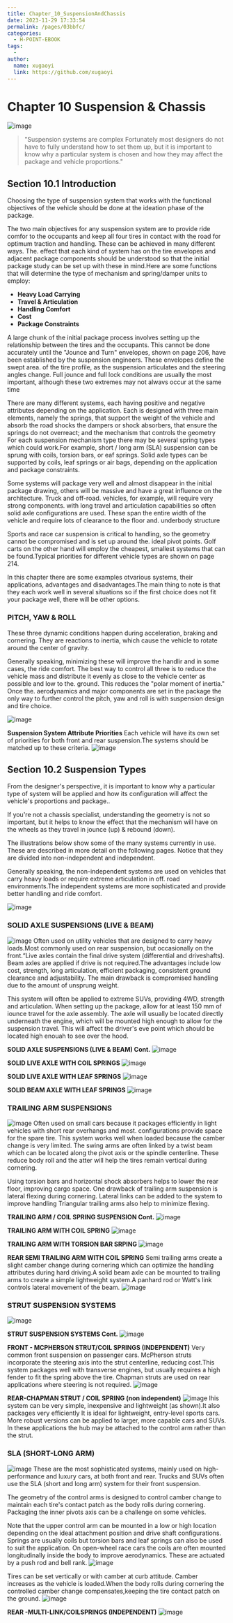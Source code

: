 ```yaml
---
title: Chapter_10_SuspensionAndChassis
date: 2023-11-29 17:33:54
permalink: /pages/03bbfc/
categories:
  - H-POINT-EBOOK
tags:
  - 
author: 
  name: xugaoyi
  link: https://github.com/xugaoyi
---
```

# Chapter 10 Suspension & Chassis

![image](./img/chapter_10/chapter10cover.jpg)
>"Suspension systems are complex Fortunately most designers do not have to fully understand how to set them up, but it is important to know why a particular system is chosen and how they may affect the package and vehicle proportions."

## Section 10.1 Introduction

Choosing the type of suspension system that works with the functional objectives of the vehicle should be done at the ideation phase of the package.

The two main objectives for any suspension system are to provide ride comfor to the occupants and keep all four tires in contact with the road for optimum traction and handling. These can be achieved in many different ways. The. effect that each kind of system has on the tire envelopes and adjacent package components should be understood so that the initial package study can be set up with these in mind.Here are some functions that will determine the type of mechanism and spring/damper units to employ:

* **Heavy Load Carrying**
* **Travel & Articulation**
* **Handling Comfort**
* **Cost**
* **Package Constraints**

A large chunk of the initial package process involves setting up the relationship between the tires and the occupants. This cannot be done accurately until the "Jounce and Turn" envelopes, shown on page 206, have been established by the suspension engineers. These envelopes define the swept area. of the tire profile, as the suspension articulates and the steering angles change. Full jounce and full lock conditions are usually the most important, although these two extremes may not alwavs occur at the same time

There are many different systems, each having positive and negative attributes depending on the application. Each is designed with three main elements, namely the springs, that support the weight of the vehicle and absorb the road shocks the dampers or shock absorbers, that ensure the springs do not overreact; and the mechanism that controls the geometry For each suspension mechanism type there may be several spring types which could work.For example, short / long arm (SLA) suspension can be sprung with coils, torsion bars, or eaf springs. Solid axle types can be supported by coils, leaf springs or air bags, depending on the application and package constraints.

Some systems will package very well and almost disappear in the initial package drawing, others will be massive and have a great influence on the architecture. Truck and off-road. vehicles, for example, will require very strong components. with long travel and articulation capabilities so often solid axle configurations are used. These span the entire width of the vehicle and require lots of clearance to the floor and. underbody structure

Sports and race car suspension is critical to handling, so the geometry cannot be compromised and is set up around the. ideal pivot points. Golf carts on the other hand will employ the cheapest, smallest systems that can be found.Typical priorities for different vehicle types are shown on page 214.

In this chapter there are some examples otvarious systems, their applications, advantages and disadvantages.The main thing to note is that they each work well in several situations so if the first choice does not fit your package well, there will be other options.

### PITCH, YAW & ROLL

These three dynamic conditions happen during acceleration, braking and cornering. They are reactions to inertia, which cause the vehicle to rotate around the center of gravity.

Generally speaking, minimizing these will improve the handlir and in some cases, the ride comfort. The best way to control all three is to reduce the vehicle mass and distribute it evenly as close to the vehicle center as possible and low to the. ground. This reduces the "polar moment of inertia." Once the. aerodynamics and major components are set in the package the only way to further control the pitch, yaw and roll is with suspension design and tire choice.

![image](./img/chapter_10/pitchyawroll.jpg)

**Suspension System Attribute Priorities**
Each vehicle will have its own set of priorities for both front and rear suspension.The systems should be matched up to these criteria.
![image](./img/chapter_10/suspensionpriorities.jpg)

## Section 10.2 Suspension Types

From the designer's perspective, it is important to know why a particular type of system will be applied and how its configuration will affect the vehicle's proportions and package..

If you're not a chassis specialist, understanding the geometry is not so important, but it helps to know the effect that the mechanism will have on the wheels as they travel in jounce (up) & rebound (down).

The illustrations below show some of the many systems currently in use. These are described in more detail on the following pages. Notice that they are divided into non-independent and independent.

Generally speaking, the non-independent systems are used on vehicles that carry heavy loads or require extreme articulation in off. road environments.The independent systems are more sophisticated and provide better handling and ride comfort.

![image](./img/chapter_10/suspensiontypes.jpg)


### SOLID AXLE SUSPENSIONS (LIVE & BEAM)
![image](./img/chapter_10/solidaxlesuspension.jpg)
Often used on utility vehicles that are designed to carry heavy loads.Most commonly used on rear suspension, but occasionally on the front.“Live axles contain the final drive system (differential and driveshafts). Beam axles are applied if drive is not required.The advantages include low cost, strength, long articulation, efficient packaging, consistent ground clearance and adjustability. The main drawback is compromised handling due to the amount of unsprung weight.

This system will often be applied to extreme SUVs, providing 4WD, strength and articulation. When setting up the package, allow for at least 150 mm of iounce travel for the axle assembly. The axle will usually be located directly underneath the engine, which will be mounted high enough to allow for the suspension travel. This will affect the driver's eve point which should be located high enouah to see over the hood.

**SOLID AXLE SUSPENSIONS (LIVE & BEAM) Cont.**
![image](./img/chapter_10/solidcondt.jpg)

**SOLID LIVE AXLE WITH COIL SPRINGS**
![image](./img/chapter_10/solidwithcoilsprings.jpg)



**SOLID LIVE AXLE WITH LEAF SPRINGS**
![image](./img/chapter_10/solidlivewithleaf.jpg)

**SOLID BEAM AXLE WITH LEAF SPRINGS**
![image](./img/chapter_10/solidbeamwithleaf.jpg)

### TRAILING ARM SUSPENSIONS
![image](./img/chapter_10/trailingarm.jpg)
Often used on small cars because it packages efficiently in light vehicles with short rear overhangs and most. configurations provide space for the spare tire. This system works well when loaded because the camber change is very limited. The swing arms are often linked by a twist beam which can be located along the pivot axis or the spindle centerline. These reduce body roll and the atter will help the tires remain vertical during cornering.

Using torsion bars and horizontal shock absorbers helps to lower the rear floor, improving cargo space. One drawback of trailing arm suspension is lateral flexing during cornering. Lateral links can be added to the system to improve handling Triangular trailing arms also help to minimize flexing.

**TRAILING ARM / COIL SPRING SUSPENSION Cont.**
![image](./img/chapter_10/trailingarmcondt.jpg)

**TRAILING ARM WITH COIL SPRING**
![image](./img/chapter_10/trailingarmwithcoil.jpg)

**TRAILING ARM WITH TORSION BAR SRPING**
![image](./img/chapter_10/trailingarmwithtorsionbar.jpg)

**REAR SEMI TRAILING ARM WITH COIL SPRING**
Semi trailing arms create a slight camber change during cornering which can optimize the handling attributes during hard driving.A solid beam axle can be mounted to trailing arms to create a simple lightweight system.A panhard rod or Watt's link controls lateral movement of the beam.
![image](./img/chapter_10/semitrailingarm.jpg)

### STRUT SUSPENSION SYSTEMS
![image](./img/chapter_10/strutsuspension.jpg)

**STRUT SUSPENSION SYSTEMS Cont.**
![image](./img/chapter_10/strutsuspensioncondt.jpg)

**FRONT - MCPHERSON STRUT/COIL SPRINGS (INDEPENDENT)**
Very common front suspension on passenger cars. McPherson struts incorporate the steering axis into the strut centerline, reducing cost.This system packages well with transverse engines, but usually requires a high fender to fit the spring above the tire. Chapman struts are used on rear applications where steering is not required.
![image](./img/chapter_10/frmcpherson.jpg)

**REAR-CHAPMAN STRUT / COIL SPRING (non independent)**
![image](./img/chapter_10/rearchapmanstrut.jpg)
Ihis system can be very simple, inexpensive and lightweight (as shown).It also packages very efficiently It is ideal for lightweight, entry-level sports cars. More robust versions can be applied to larger, more capable cars and SUVs. In these applications the hub may be attached to the control arm rather than the strut.

### SLA (SHORT-LONG ARM)
![image](./img/chapter_10/shortlongarm.jpg)
These are the most sophisticated systems, mainly used on high- performance and luxury cars, at both front and rear. Trucks and SUVs often use the SLA (short and long arm) system for their front suspension.

The geometry of the control arms is designed to control camber change to maintain each tire's contact patch as the body rolls during cornering. Packaging the inner pivots axis can be a challenge on some vehicles. 

Note that the upper control arm can be mounted in a low or high Iocation depending on the ideal attachment position and drive shaft configurations. Springs are usually coils but torsion bars and leaf springs can also be used to suit the application. On open-wheel race cars the coils are often mounted longitudinally inside the body to improve aerodynamics. These are actuated by a push rod and bell rank.
![image](./img/chapter_10/shortlongarm2.jpg)

Tires can be set vertically or with camber at curb attitude. Camber increases as the vehicle is loaded.When the body rolls during cornering the controlled camber change compensates,keeping the tire contact patch on the ground.
![image](./img/chapter_10/slacont.jpg)

**REAR -MULTI-LINK/COILSPRINGS (INDEPENDENT)**
![image](./img/chapter_10/rearmultilink.jpg)
